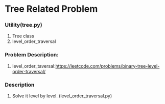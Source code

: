 # Tree Related Problem

### Utility(tree.py)
1. Tree class
2. level_order_traversal

### Problem Description:
1. level_order_taversal:https://leetcode.com/problems/binary-tree-level-order-traversal/

### Description
1. Solve it level by level. (level_order_traversal.py)

